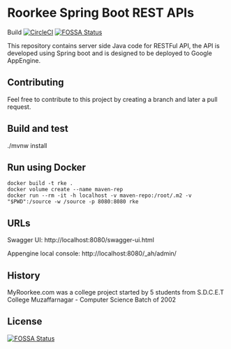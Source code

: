 # Roorkee Spring Boot REST APIs
Build [![CircleCI](https://circleci.com/gh/amitrke/rke.svg?style=svg)](https://circleci.com/gh/amitrke/rke)
[![FOSSA Status](https://app.fossa.io/api/projects/git%2Bgithub.com%2Famitrke%2Frke.svg?type=shield)](https://app.fossa.io/projects/git%2Bgithub.com%2Famitrke%2Frke?ref=badge_shield)

This repository contains server side Java code for RESTFul API, the API is developed using Spring boot and is designed to be deployed to Google AppEngine.

## Contributing
Feel free to contribute to this project by creating a branch and later a pull request.

## Build and test
./mvnw install

## Run using Docker
```
docker build -t rke .
docker volume create --name maven-rep
docker run --rm -it -h localhost -v maven-repo:/root/.m2 -v "$PWD":/source -w /source -p 8080:8080 rke
```

## URLs
Swagger UI: http://localhost:8080/swagger-ui.html

Appengine local console: http://localhost:8080/_ah/admin/

## History
MyRoorkee.com was a college project started by 5 students from S.D.C.E.T College Muzaffarnagar - Computer Science Batch of 2002

## License
[![FOSSA Status](https://app.fossa.io/api/projects/git%2Bgithub.com%2Famitrke%2Frke.svg?type=large)](https://app.fossa.io/projects/git%2Bgithub.com%2Famitrke%2Frke?ref=badge_large)